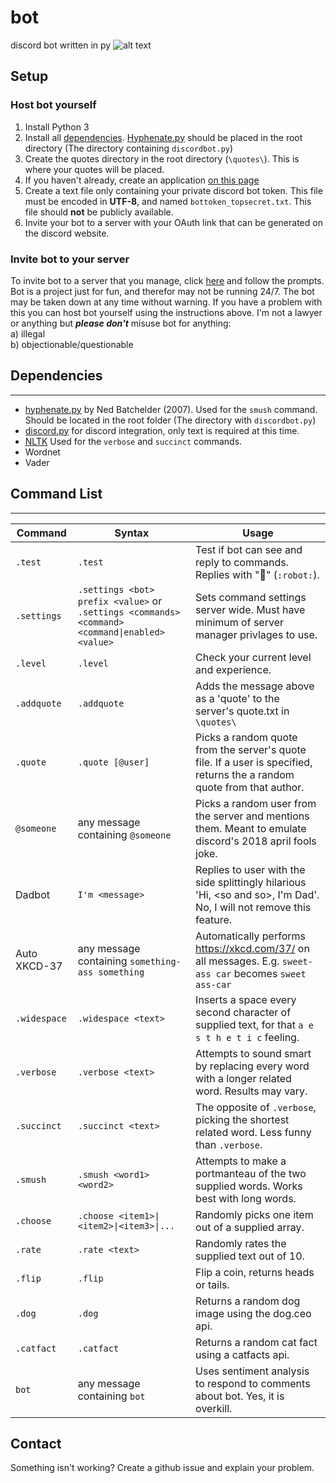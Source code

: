 # bot
discord bot written in py
![alt text](https://raw.githubusercontent.com/leaharboreal/bot/master/banner.png "banner")

## Setup
### Host bot yourself
1. Install Python 3
2. Install all [dependencies](https://github.com/leaharboreal/bot#dependencies).
[Hyphenate.py](https://nedbatchelder.com/code/modules/hyphenate.html "Ned Batchelder's Webpage") should be placed in the root directory (The directory containing `discordbot.py`)
3. Create the quotes directory in the root directory (`\quotes\`). This is where your quotes will be placed.
5. If you haven't already, create an application [on this page](https://discordapp.com/developers/applications/me "Discord Developer")
4. Create a text file only containing your private discord bot token. This file must be encoded in **UTF-8**, and named `bottoken_topsecret.txt`. This file should **not** be publicly available.
6. Invite your bot to a server with your OAuth link that can be generated on the discord website.

### Invite bot to your server
To invite bot to a server that you manage, click [here](https://discordapp.com/oauth2/authorize?client_id=426669660549677056&scope=bot "Invite bot") and follow the prompts. Bot is a project just for fun, and therefor may not be running 24/7. The bot may be taken down at any time without warning. If you have a problem with this you can host bot yourself using the instructions above. I'm not a lawyer or anything but _**please don't**_ misuse bot for anything:  
a) illegal  
b) objectionable/questionable  

## Dependencies
---
* [hyphenate.py](https://nedbatchelder.com/code/modules/hyphenate.html "Ned Batchelder's Webpage") by Ned Batchelder (2007). Used for the `smush` command. Should be located in the root folder (The directory with `discordbot.py`)
* [discord.py](https://github.com/Rapptz/discord.py "python3 -m pip install -U discord.py") for discord integration, only text is required at this time. 
* [NLTK](https://github.com/nltk/nltk "pip install -U nltk") Used for the `verbose` and `succinct` commands. 
 * Wordnet
 * Vader

## Command List
---
Command | Syntax | Usage
---|---|---
`.test`|`.test`|Test if bot can see and reply to commands. Replies with "🤖" (`:robot:`).
`.settings`|`.settings <bot> prefix <value>` or `.settings <commands> <command> <command\|enabled> <value>`|Sets command settings server wide. Must have minimum of server manager privlages to use. 
`.level`|`.level`|Check your current level and experience. 
`.addquote`|`.addquote`|Adds the message above as a 'quote' to the server's quote.txt in `\quotes\`
`.quote`|`.quote [@user]`|Picks a random quote from the server's quote file. If a user is specified, returns the a random quote from that author.
`@someone`|any message containing `@someone`|Picks a random user from the server and mentions them. Meant to emulate discord's 2018 april fools joke. 
Dadbot|`I'm <message>`|Replies to user with the side splittingly hilarious 'Hi, \<so and so>, I'm Dad'. No, I will not remove this feature. 
Auto XKCD-37|any message containing `something-ass something`|Automatically performs https://xkcd.com/37/ on all messages. E.g. `sweet-ass car` becomes `sweet ass-car`
`.widespace`|`.widespace <text>`|Inserts a space every second character of supplied text, for that `a e s t h e t i c` feeling.
`.verbose`|`.verbose <text>`|Attempts to sound smart by replacing every word with a longer related word. Results may vary.
`.succinct`|`.succinct <text>`|The opposite of `.verbose`, picking the shortest related word. Less funny than `.verbose`.
`.smush`|`.smush <word1> <word2>`|Attempts to make a portmanteau of the two supplied words. Works best with long words.
`.choose`|`.choose <item1>\|<item2>\|<item3>\|...`|Randomly picks one item out of a supplied array. 
`.rate`|`.rate <text>`|Randomly rates the supplied text out of 10.
`.flip`|`.flip`|Flip a coin, returns heads or tails.
`.dog`|`.dog`|Returns a random dog image using the dog.ceo api.
`.catfact`|`.catfact`|Returns a random cat fact using a catfacts api.
`bot`|any message containing `bot`|Uses sentiment analysis to respond to comments about bot. Yes, it is overkill. 

## Contact
Something isn't working? Create a github issue and explain your problem. 